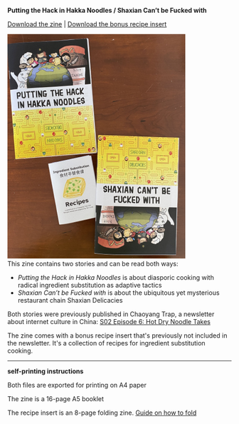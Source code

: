 **Putting the Hack in Hakka Noodles / Shaxian Can’t be Fucked with**

[Download the zine](https://yancong.github.io/zine/ChaoyangTrap-zine.pdf)  |  [Download the bonus recipe insert](https://yancong.github.io/zine/ChaoyangTrap-zine-recipe-insert.pdf)

<img src="zines.jpg" width="400">
<br>
This zine contains two stories and can be read both ways: 

* *Putting the Hack in Hakka Noodles* is about diasporic cooking with radical ingredient substitution as adaptive tactics
* *Shaxian Can’t be Fucked with* is about the ubiquitous yet mysterious restaurant chain Shaxian Delicacies

Both stories were previously published in Chaoyang Trap, a newsletter about internet culture in China: [S02 Episode 6: Hot Dry Noodle Takes](https://chaoyang.substack.com/p/shaxian-radicalism)

The zine comes with a bonus recipe insert that's previously not included in the newsletter. It's a collection of recipes for ingredient substitution cooking.

---------

**self-printing instructions**

Both files are exported for printing on A4 paper

The zine is a 16-page A5 booklet

The recipe insert is an 8-page folding zine. [Guide on how to fold](https://www.wikihow.com/Make-a-Zine)
